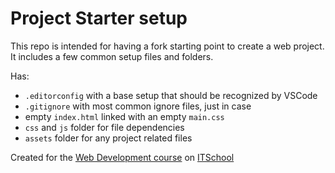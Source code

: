# Project Starter setup

This repo is intended for having a fork starting point to create a web project.
It includes a few common setup files and folders.

Has:

* `.editorconfig` with a base setup that should be recognized by VSCode
* `.gitignore` with most common ignore files, just in case
* empty `index.html` linked with an empty `main.css`
* `css` and `js` folder for file dependencies
* `assets` folder for any project related files

Created for the [Web Development course](https://www.itschool.ro/cursuri/curs-web-development-online) on [ITSchool](https://www.itschool.ro/)
